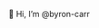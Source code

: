 👋 Hi, I’m @byron-carr

<!---
byron-carr/byron-carr is a ✨ special ✨ repository because its `README.md` (this file) appears on your GitHub profile.
You can click the Preview link to take a look at your changes.


- 👀 I’m interested in ...
- 🌱 I’m currently learning ...
- 💞️ I’m looking to collaborate on ...
- 📫 How to reach me ...
--->
